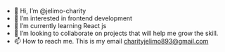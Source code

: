 - 👋 Hi, I’m @jelimo-charity
- 👀 I’m interested in frontend development
- 🌱 I’m currently learning React js
- 💞️ I’m looking to collaborate on projects that will help me grow the skill.
- 📫 How to reach me. This is my email charityjelimo893@gmail.com

<!---
jelimo-charity/jelimo-charity is a ✨ special ✨ repository because its `README.md` (this file) appears on your GitHub profile.
You can click the Preview link to take a look at your changes.
--->
